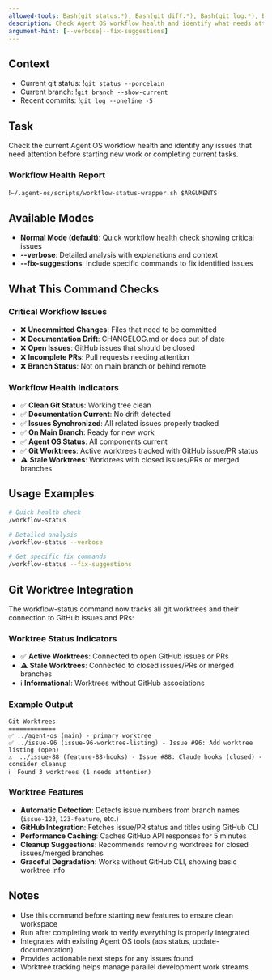 ```yaml
---
allowed-tools: Bash(git status:*), Bash(git diff:*), Bash(git log:*), Bash(git branch:*), Bash(git worktree:*), Bash(gh issue:*), Bash(gh pr:*), Bash(aos status:*), Bash(~/.agent-os/scripts/workflow-status-wrapper.sh:*)
description: Check Agent OS workflow health and identify what needs attention before continuing work
argument-hint: [--verbose|--fix-suggestions]
---
```


## Context

- Current git status: !`git status --porcelain`
- Current branch: !`git branch --show-current`
- Recent commits: !`git log --oneline -5`

## Task

Check the current Agent OS workflow health and identify any issues that need attention before starting new work or completing current tasks.

### Workflow Health Report

!`~/.agent-os/scripts/workflow-status-wrapper.sh $ARGUMENTS`

## Available Modes

- **Normal Mode (default)**: Quick workflow health check showing critical issues
- **--verbose**: Detailed analysis with explanations and context
- **--fix-suggestions**: Include specific commands to fix identified issues

## What This Command Checks

### Critical Workflow Issues
- ❌ **Uncommitted Changes**: Files that need to be committed
- ❌ **Documentation Drift**: CHANGELOG.md or docs out of date  
- ❌ **Open Issues**: GitHub issues that should be closed
- ❌ **Incomplete PRs**: Pull requests needing attention
- ❌ **Branch Status**: Not on main branch or behind remote

### Workflow Health Indicators
- ✅ **Clean Git Status**: Working tree clean
- ✅ **Documentation Current**: No drift detected
- ✅ **Issues Synchronized**: All related issues properly tracked
- ✅ **On Main Branch**: Ready for new work
- ✅ **Agent OS Status**: All components current
- ✅ **Git Worktrees**: Active worktrees tracked with GitHub issue/PR status
- ⚠️ **Stale Worktrees**: Worktrees with closed issues/PRs or merged branches

## Usage Examples

```bash
# Quick health check
/workflow-status

# Detailed analysis
/workflow-status --verbose

# Get specific fix commands
/workflow-status --fix-suggestions
```

## Git Worktree Integration

The workflow-status command now tracks all git worktrees and their connection to GitHub issues and PRs:

### Worktree Status Indicators

- ✅ **Active Worktrees**: Connected to open GitHub issues or PRs
- ⚠️ **Stale Worktrees**: Connected to closed issues/PRs or merged branches
- ℹ️ **Informational**: Worktrees without GitHub associations

### Example Output

```
Git Worktrees
=============
✅ ../agent-os (main) - primary worktree
✅ ../issue-96 (issue-96-worktree-listing) - Issue #96: Add worktree listing (open)
⚠️  ../issue-88 (feature-88-hooks) - Issue #88: Claude hooks (closed) - consider cleanup
ℹ️  Found 3 worktrees (1 needs attention)
```

### Worktree Features

- **Automatic Detection**: Detects issue numbers from branch names (`issue-123`, `123-feature`, etc.)
- **GitHub Integration**: Fetches issue/PR status and titles using GitHub CLI
- **Performance Caching**: Caches GitHub API responses for 5 minutes
- **Cleanup Suggestions**: Recommends removing worktrees for closed issues/merged branches
- **Graceful Degradation**: Works without GitHub CLI, showing basic worktree info

## Notes

- Use this command before starting new features to ensure clean workspace
- Run after completing work to verify everything is properly integrated
- Integrates with existing Agent OS tools (aos status, update-documentation)
- Provides actionable next steps for any issues found
- Worktree tracking helps manage parallel development work streams